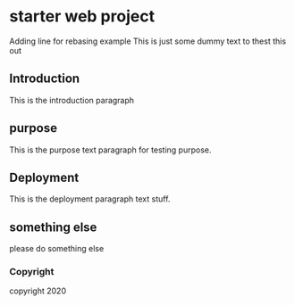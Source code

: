 # starter web project

Adding line for rebasing example
This is just some dummy text to thest this out

## Introduction

This is the introduction paragraph

## purpose

This is the purpose text paragraph for testing purpose.

## Deployment

This is the deployment paragraph text stuff.

## something else

please do something else

### Copyright

copyright 2020